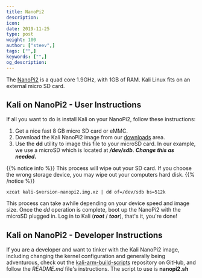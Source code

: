 ```yaml
---
title: NanoPi2
description:
icon:
date: 2019-11-25
type: post
weight: 100
author: ["steev",]
tags: ["",]
keywords: ["",]
og_description:
---
```


The [NanoPi2](http://nanopi.io/nanopi2.html) is a quad core 1.9GHz, with 1GB of RAM. Kali Linux fits on an external micro SD card.

## Kali on NanoPi2 - User Instructions
If all you want to do is install Kali on your NanoPi2, follow these instructions:

1. Get a nice fast 8 GB micro SD card or eMMC.
2. Download the Kali NanoPi2 image from our [downloads](https://www.offensive-security.com/kali-linux-arm-images/) area.
3. Use the **dd** utility to image this file to your microSD card. In our example, we use a microSD which is located at **_/dev/sdb_**. **_Change this as needed._**

{{% notice info %}}
This process will wipe out your SD card. If you choose the wrong storage device, you may wipe out your computers hard disk.
{{% /notice %}}

```
xzcat kali-$version-nanopi2.img.xz | dd of=/dev/sdb bs=512k
```

This process can take awhile depending on your device speed and image size.
Once the _dd_ operation is complete, boot up the NanoPi2 with the microSD  plugged in. Log in to Kali (**_root_** / **_toor_**), that's it, you're done!

## Kali on NanoPi2 - Developer Instructions

If you are a developer and want to tinker with the Kali NanoPi2 image, including changing the kernel configuration and generally being adventurous, check out the [kali-arm-build-scripts](https://gitlab.com/kalilinux/build-scripts/kali-arm) repository on GitHub, and follow the _README.md_ file's instructions.  The script to use is **nanopi2.sh**
